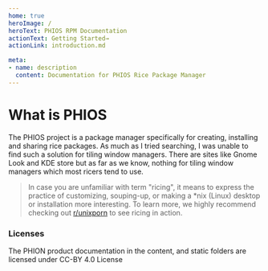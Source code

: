 ```yaml
---
home: true
heroImage: /
heroText: PHIOS RPM Documentation
actionText: Getting Started→
actionLink: introduction.md

meta:
- name: description
  content: Documentation for PHIOS Rice Package Manager
---
```


# What is PHIOS

The PHIOS project is a package manager specifically for creating, installing and sharing rice packages. As much as I tried searching, I was unable to find such a solution for tiling window managers. There are sites like Gnome Look and KDE store but as far as we know, nothing for tiling window managers which most ricers tend to use.

> In case you are unfamiliar with term "ricing", it means to express the practice of customizing, souping-up, or making a *nix (Linux) desktop or installation more interesting. To learn more, we highly recommend checking out [r/unixporn](https://www.reddit.com/r/unixporn) to see ricing in action.

### Licenses

The PHION product documentation in the content, and static folders are licensed under CC-BY 4.0 License
